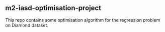 ## m2-iasd-optimisation-project

This repo contains some optimisation algorithm for the regression problem on Diamond dataset.
